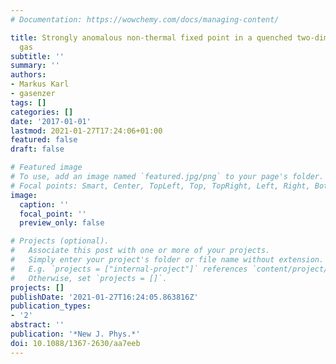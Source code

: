 ```yaml
---
# Documentation: https://wowchemy.com/docs/managing-content/

title: Strongly anomalous non-thermal fixed point in a quenched two-dimensional  Bose
  gas
subtitle: ''
summary: ''
authors:
- Markus Karl
- gasenzer
tags: []
categories: []
date: '2017-01-01'
lastmod: 2021-01-27T17:24:06+01:00
featured: false
draft: false

# Featured image
# To use, add an image named `featured.jpg/png` to your page's folder.
# Focal points: Smart, Center, TopLeft, Top, TopRight, Left, Right, BottomLeft, Bottom, BottomRight.
image:
  caption: ''
  focal_point: ''
  preview_only: false

# Projects (optional).
#   Associate this post with one or more of your projects.
#   Simply enter your project's folder or file name without extension.
#   E.g. `projects = ["internal-project"]` references `content/project/deep-learning/index.md`.
#   Otherwise, set `projects = []`.
projects: []
publishDate: '2021-01-27T16:24:05.863816Z'
publication_types:
- '2'
abstract: ''
publication: '*New J. Phys.*'
doi: 10.1088/1367-2630/aa7eeb
---
```

